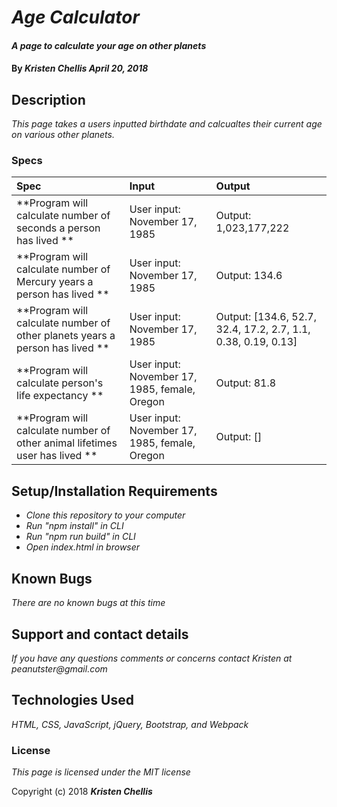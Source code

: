 # _Age Calculator_

#### _A page to calculate your age on other planets_

#### By _**Kristen Chellis April 20, 2018**_

## Description

_This page takes a users inputted birthdate and calcualtes their current age on various other planets._

### Specs
| Spec | Input | Output |
| :-------------     | :------------- | :------------- |
| **Program will calculate number of seconds a person has lived  ** | User input: November 17, 1985  | Output: 1,023,177,222 |
| **Program will calculate number of Mercury years a person has lived  ** | User input: November 17, 1985  | Output: 134.6 |
| **Program will calculate number of other planets years a person has lived  ** | User input: November 17, 1985  | Output: [134.6, 52.7, 32.4, 17.2, 2.7, 1.1, 0.38, 0.19, 0.13] |
| **Program will calculate person's life expectancy  ** | User input: November 17, 1985, female, Oregon | Output: 81.8 |
| **Program will calculate number of other animal lifetimes user has lived  ** | User input: November 17, 1985, female, Oregon | Output: [] |



## Setup/Installation Requirements

* _Clone this repository to your computer_
* _Run "npm install" in CLI_
* _Run "npm run build" in CLI_
* _Open index.html in browser_


## Known Bugs

_There are no known bugs at this time_

## Support and contact details

_If you have any questions comments or concerns contact Kristen at peanutster@gmail.com_

## Technologies Used

_HTML, CSS, JavaScript, jQuery, Bootstrap, and Webpack_

### License

*This page is licensed under the MIT license*

Copyright (c) 2018 **_Kristen Chellis_**
